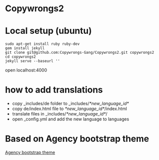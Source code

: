 Copywrongs2
===========

# Local setup (ubuntu)

```
sudo apt-get install ruby ruby-dev
gem install jekyll
git clone git@github.com:Copywrongs-Gang/Copywrongs2.git copywrongs2
cd copywrongs2
jekyll serve --baseurl ''
```
open localhost:4000

# how to add translations
- copy _includes/de folder to _includes/*\*new_language_id\**
- copy de/index.html file to *\*new_language_id\**/index.html
- translate files in _includes/*\*new_language_id\**/
- open _config.yml and add the new language to languages

# Based on Agency bootstrap theme

[Agency bootstrap theme ](http://startbootstrap.com/templates/agency/)